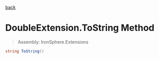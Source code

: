 ﻿

[back](/IronSphere.Extensions/types/DoubleExtension)

# DoubleExtension.ToString Method

> Assembly: IronSphere.Extensions

```csharp
string ToString()
```



 